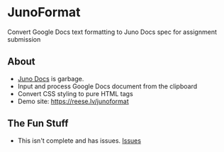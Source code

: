 # JunoFormat

Convert Google Docs text formatting to Juno Docs spec for assignment submission

## About
* [Juno Docs](https://login.jupitered.com/help/?junodocs) is garbage.
* Input and process Google Docs document from the clipboard
* Convert CSS styling to pure HTML tags
* Demo site: https://reese.lv/junoformat

## The Fun Stuff
* This isn't complete and has issues. [Issues](https://github.com/renorris/junoformat/issues)
